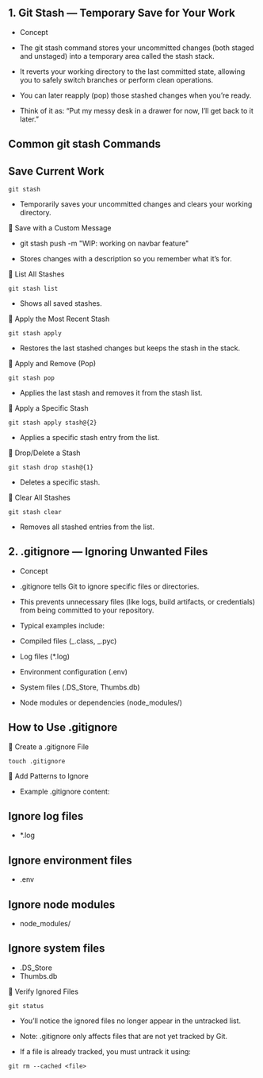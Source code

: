 ## 1. Git Stash — Temporary Save for Your Work

- Concept

- The git stash command stores your uncommitted changes (both staged and unstaged) into a temporary area called the stash stack.

- It reverts your working directory to the last committed state, allowing you to safely switch branches or perform clean operations.

- You can later reapply (pop) those stashed changes when you’re ready.

- Think of it as: “Put my messy desk in a drawer for now, I’ll get back to it later.”

## Common git stash Commands

## Save Current Work

```
git stash
```

- Temporarily saves your uncommitted changes and clears your working directory.

🔹 Save with a Custom Message

- git stash push -m "WIP: working on navbar feature"

- Stores changes with a description so you remember what it’s for.

🔹 List All Stashes

```
git stash list
```

- Shows all saved stashes.

🔹 Apply the Most Recent Stash

```
git stash apply
```

- Restores the last stashed changes but keeps the stash in the stack.

🔹 Apply and Remove (Pop)

```
git stash pop
```

- Applies the last stash and removes it from the stash list.

🔹 Apply a Specific Stash

```
git stash apply stash@{2}
```

- Applies a specific stash entry from the list.

🔹 Drop/Delete a Stash

```
git stash drop stash@{1}
```

- Deletes a specific stash.

🔹 Clear All Stashes

```
git stash clear
```

- Removes all stashed entries from the list.

## 2. .gitignore — Ignoring Unwanted Files

- Concept

- .gitignore tells Git to ignore specific files or directories.
- This prevents unnecessary files (like logs, build artifacts, or credentials) from being committed to your repository.
- Typical examples include:
- Compiled files (_.class, _.pyc)
- Log files (\*.log)
- Environment configuration (.env)
- System files (.DS_Store, Thumbs.db)
- Node modules or dependencies (node_modules/)

## How to Use .gitignore

🔹 Create a .gitignore File

```
touch .gitignore
```

🔹 Add Patterns to Ignore

- Example .gitignore content:

## Ignore log files

- \*.log

## Ignore environment files

- .env

## Ignore node modules

- node_modules/

## Ignore system files

- .DS_Store
- Thumbs.db

🔹 Verify Ignored Files

```
git status
```

- You’ll notice the ignored files no longer appear in the untracked list.

- Note: .gitignore only affects files that are not yet tracked by Git.
- If a file is already tracked, you must untrack it using:

```
git rm --cached <file>
```
